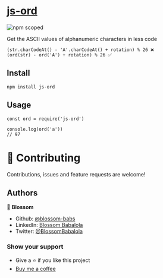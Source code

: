 # [js-ord](https://www.npmjs.com/package/js-ord)

![npm scoped](https://img.shields.io/npm/v/@blossombabs/ord)

Get the ASCII values of alphanumeric characters in less code

```
(str.charCodeAt() - 'A'.charCodeAt() + rotation) % 26 ❌
(ord(str) - ord('A') + rotation) % 26 ✅
```

## Install
```
npm install js-ord
```

## Usage

```
const ord = require('js-ord')

console.log(ord('a'))
// 97
```
# 🤝 Contributing
Contributions, issues and feature requests are welcome!

## Authors
🌸 __Blossom__
- Github: [@blossom-babs](https://github.com/blossom-babs/)
- LinkedIn: [Blossom Babalola](https://www.linkedin.com/in/blossom-babalola/)
- Twitter: [@BlossomBabalola](https://twitter.com/BlossomBabalola)

### Show your support
- Give a ⭐ if you like this project
- [Buy me a coffee](https://www.buymeacoffee.com/blossombabs)
